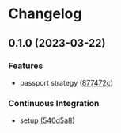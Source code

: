 # Changelog

## 0.1.0 (2023-03-22)


### Features

* passport strategy ([877472c](https://github.com/DamianoPellegrini/passport-simple-webauthn/commit/877472c05856050adb7aaa4a84d4751c8b07d8f3))


### Continuous Integration

* setup ([540d5a8](https://github.com/DamianoPellegrini/passport-simple-webauthn/commit/540d5a8450f0b697f2d640a4adccb8f29d824af7))
